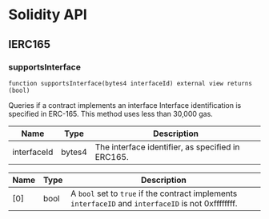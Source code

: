 # Solidity API

## IERC165

### supportsInterface

```solidity
function supportsInterface(bytes4 interfaceId) external view returns (bool)
```

Queries if a contract implements an interface
Interface identification is specified in ERC-165. This method uses less than 30,000 gas.

| Name | Type | Description |
| ---- | ---- | ----------- |
| interfaceId | bytes4 | The interface identifier, as specified in ERC165. |

| Name | Type | Description |
| ---- | ---- | ----------- |
| [0] | bool | A `bool` set to `true` if the contract implements `interfaceID` and `interfaceID` is not 0xffffffff. |


